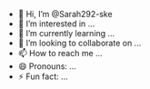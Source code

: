 - 👋 Hi, I’m @Sarah292-ske
- 👀 I’m interested in ...
- 🌱 I’m currently learning ...
- 💞️ I’m looking to collaborate on ...
- 📫 How to reach me ...
- 😄 Pronouns: ...
- ⚡ Fun fact: ...

<!---
Sarah292-ske/Sarah292-ske is a ✨ special ✨ repository because its `README.md` (this file) appears on your GitHub profile.
You can click the Preview link to take a look at your changes.
--->
